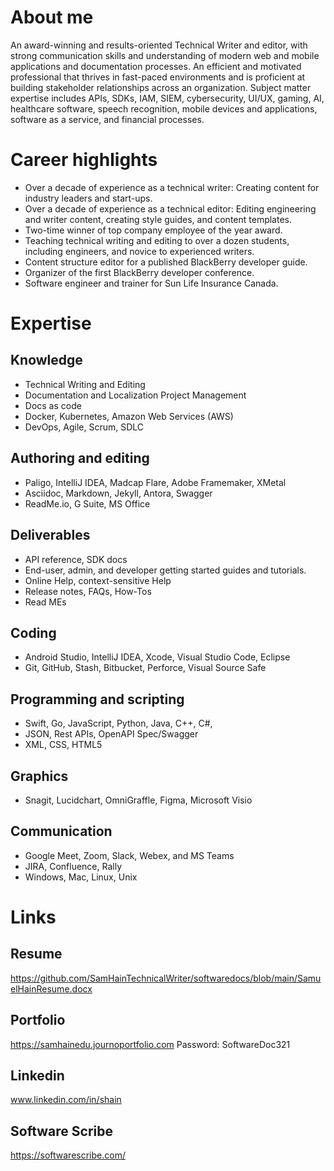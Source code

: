 # About me

An award-winning and results-oriented Technical Writer and editor, with strong communication skills and understanding of modern web and mobile applications and documentation processes. 
An efficient and motivated professional that thrives in fast-paced environments and is proficient at building stakeholder relationships across an organization. 
Subject matter expertise includes APIs, SDKs, IAM, SIEM, cybersecurity, UI/UX, gaming, AI, healthcare software, speech recognition, mobile devices and applications, software as a service, and financial processes. 

# Career highlights
- Over a decade of experience as a technical writer: Creating content for industry leaders and start-ups.
- Over a decade of experience as a technical editor: Editing engineering and writer content, creating style guides, and content templates. 
- Two-time winner of top company employee of the year award.
- Teaching technical writing and editing to over a dozen students, including engineers, and novice to experienced writers.
- Content structure editor for a published BlackBerry developer guide.
- Organizer of the first BlackBerry developer conference.
- Software engineer and trainer for Sun Life Insurance Canada.

# Expertise
## Knowledge
- Technical Writing and Editing
- Documentation and Localization Project Management
- Docs as code
- Docker, Kubernetes, Amazon Web Services (AWS)
- DevOps, Agile, Scrum, SDLC

## Authoring and editing
- Paligo, IntelliJ IDEA, Madcap Flare, Adobe Framemaker, XMetal
- Asciidoc, Markdown, Jekyll, Antora, Swagger
- ReadMe.io, G Suite, MS Office

## Deliverables
- API reference, SDK docs
- End-user, admin, and developer getting started guides and tutorials.
- Online Help, context-sensitive Help
- Release notes, FAQs, How-Tos
- Read MEs

## Coding
- Android Studio, IntelliJ IDEA, Xcode, Visual Studio Code, Eclipse
- Git, GitHub, Stash, Bitbucket, Perforce, Visual Source Safe 

## Programming and scripting
- Swift, Go, JavaScript, Python, Java, C++, C#,
- JSON, Rest APIs, OpenAPI Spec/Swagger
- XML, CSS, HTML5 

## Graphics
- Snagit, Lucidchart, OmniGraffle, Figma, Microsoft Visio

## Communication
- Google Meet, Zoom, Slack, Webex, and MS Teams
- JIRA, Confluence, Rally
- Windows, Mac, Linux, Unix

# Links

## Resume
https://github.com/SamHainTechnicalWriter/softwaredocs/blob/main/SamuelHainResume.docx

## Portfolio
https://samhainedu.journoportfolio.com
Password: SoftwareDoc321         

## Linkedin
www.linkedin.com/in/shain

## Software Scribe
https://softwarescribe.com/

